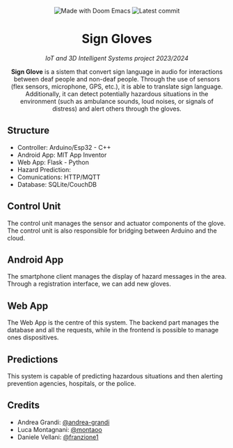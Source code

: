 <div align="center">

![Made with Doom Emacs](https://img.shields.io/github/tag/doomemacs/doomemacs.svg?style=flat-square&label=release&color=58839b)
![Latest commit](https://img.shields.io/github/last-commit/doomemacs/doomemacs/master?style=flat-square)

# Sign Gloves

*IoT and 3D Intelligent Systems project 2023/2024*

**Sign Glove** is a sistem that convert sign language in audio for interactions between deaf people and non-deaf people. Through the use of sensors (flex sensors, microphone, GPS, etc.), it is able to translate sign language. Additionally, it can detect potentially hazardous situations in the environment (such as ambulance sounds, loud noises, or signals of distress) and alert others through the gloves.

</div>

## Structure

- Controller: Arduino/Esp32 - C++
- Android App: MIT App Inventor
- Web App: Flask - Python
- Hazard Prediction: 
- Comunications: HTTP/MQTT
- Database: SQLite/CouchDB

## Control Unit 

The control unit manages the sensor and actuator components of the glove. The control unit is also responsible for bridging between Arduino and the cloud.

## Android App

The smartphone client manages the display of hazard messages in the area. Through a registration interface, we can add new gloves.

## Web App

The Web App is the centre of this system. The backend part manages the database and all the requests, while in the frontend is possible to manage ones dispositives.

## Predictions

This system is capable of predicting hazardous situations and then alerting prevention agencies, hospitals, or the police.

## Credits

- Andrea Grandi: [@andrea-grandi](https://github.com/andrea-grandi)
- Luca Montagnani: [@montaoo](https://github.com/montaooo)
- Daniele Vellani: [@franzione1](https://github.com/franzione1)
